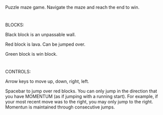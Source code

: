 Puzzle maze game. Navigate the maze and reach the end to win.

#

BLOCKS:

Black block is an unpassable wall.

Red block is lava. Can be jumped over.

Green block is win block.

#
CONTROLS:

Arrow keys to move up, down, right, left.

Spacebar to jump over red blocks. You can only jump in the direction that you have MOMENTUM (as if jumping with a running start). For example, if your most recent move was to the right, you may only jump to the right. Momentun is maintained through consecutive jumps.
